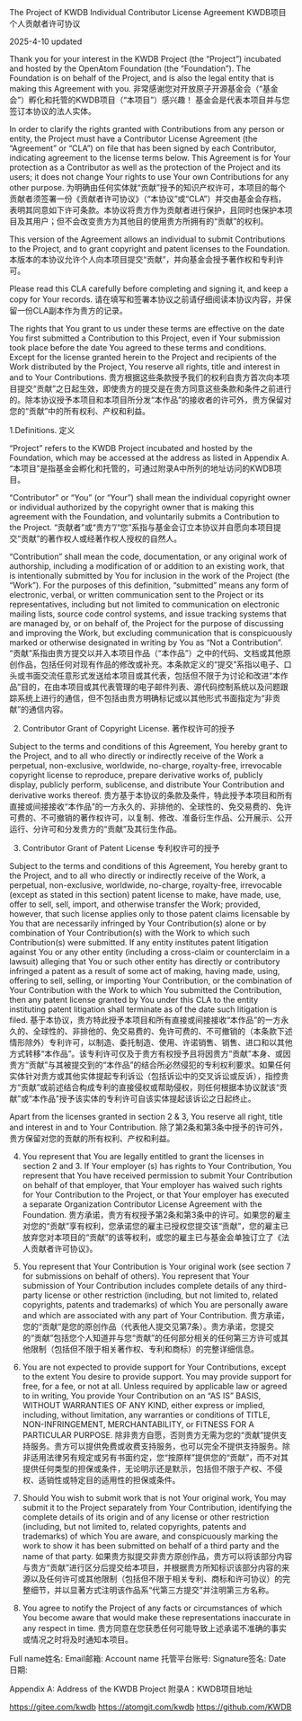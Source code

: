 The Project of KWDB
Individual Contributor License Agreement
KWDB项目个人贡献者许可协议

2025-4-10 updated  

Thank you for your interest in the KWDB Project (the “Project”) incubated and hosted by the OpenAtom Foundation (the “Foundation”). The Foundation is on behalf of the Project, and is also the legal entity that is making this Agreement with you.
非常感谢您对开放原子开源基金会（“基金会”）孵化和托管的KWDB项目（“本项目”）感兴趣！ 基金会是代表本项目并与您签订本协议的法人实体。

In order to clarify the rights granted with Contributions from any person or entity, the Project must have a Contributor License Agreement (the “Agreement” or “CLA”) on file that has been signed by each Contributor, indicating agreement to the license terms below. This Agreement is for Your protection as a Contributor as well as the protection of the Project and its users; it does not change Your rights to use Your own Contributions for any other purpose.
为明确由任何实体就“贡献”授予的知识产权许可，本项目的每个贡献者须签署一份《贡献者许可协议》（“本协议”或“CLA”）并交由基金会存档，表明其同意如下许可条款。本协议将贵方作为贡献者进行保护，且同时也保护本项目及其用户；但不会改变贵方为其他目的使用贵方所拥有的“贡献”的权利。

This version of the Agreement allows an individual to submit Contributions to the Project, and to grant copyright and patent licenses to the Foundation.
本版本的本协议允许个人向本项目提交“贡献”，并向基金会授予著作权和专利许可。

Please read this CLA carefully before completing and signing it, and keep a copy for Your records. 
请在填写和签署本协议之前请仔细阅读本协议内容，并保留一份CLA副本作为贵方的记录。

The rights that You grant to us under these terms are effective on the date You first submitted a Contribution to this Project, even if Your submission took place before the date You agreed to these terms and conditions. Except for the license granted herein to the Project and recipients of the Work distributed by the Project, You reserve all rights, title and interest in and to Your Contributions.
贵方根据这些条款授予我们的权利自贵方首次向本项目提交“贡献”之日起生效，即使贵方的提交是在贵方同意这些条款和条件之前进行的。除本协议授予本项目和本项目所分发“本作品”的接收者的许可外，贵方保留对您的“贡献”中的所有权利、产权和利益。

1.Definitions.
定义

“Project” refers to the KWDB Project incubated and hosted by the Foundation, which may be accessed at the address as listed in Appendix A. 
“本项目”是指基金会孵化和托管的，可通过附录A中所列的地址访问的KWDB项目。

“Contributor” or “You” (or “Your”) shall mean the individual copyright owner or individual authorized by the copyright owner that is making this agreement with the Foundation, and voluntarily submits a Contribution to the Project. 
“贡献者”或“贵方”/“您”系指与基金会订立本协议并自愿向本项目提交“贡献”的著作权人或经著作权人授权的自然人。

“Contribution” shall mean the code, documentation, or any original work of authorship, including a modification of or addition to an existing work, that is intentionally submitted by You  for inclusion in the work of the Project (the “Work”). For the purposes of this definition, “submitted” means any form of electronic, verbal, or written communication sent to the Project or its representatives, including but not limited to communication on electronic mailing lists, source code control systems, and issue tracking systems that are managed by, or on behalf of, the Project for the purpose of discussing and improving the Work, but excluding communication that is conspicuously marked or otherwise designated in writing by You as “Not a Contribution”.
“贡献”系指由贵方提交以并入本项目作品（“本作品”）之中的代码、文档或其他原创作品，包括任何对现有作品的修改或补充。本条款定义的“提交”系指以电子、口头或书面交流任意形式发送给本项目或其代表，包括但不限于为讨论和改进“本作品”目的，在由本项目或其代表管理的电子邮件列表、源代码控制系统以及问题跟踪系统上进行的通信，但不包括由贵方明确标记或以其他形式书面指定为“非贡献”的通信内容。

2. Contributor Grant of Copyright License.
著作权许可的授予

Subject to the terms and conditions of this Agreement, You hereby grant to the Project, and to all who directly or indirectly receive of the Work a perpetual, non-exclusive, worldwide, no-charge, royalty-free, irrevocable copyright license to reproduce, prepare derivative works of, publicly display, publicly perform, sublicense, and distribute Your Contribution and derivative works thereof. 
贵方基于本协议的条款及条件，特此授予本项目和所有直接或间接接收“本作品”的一方永久的、非排他的、全球性的、免交易费的、免许可费的、不可撤销的著作权许可，以复制、修改、准备衍生作品、公开展示、公开运行、分许可和分发贵方的“贡献”及其衍生作品。

3. Contributor Grant of Patent License
专利权许可的授予

Subject to the terms and conditions of this Agreement, You hereby grant to the Project, and to all who directly or indirectly receive of the Work, a perpetual, non-exclusive, worldwide, no-charge, royalty-free, irrevocable (except as stated in this section) patent license to make, have made, use, offer to sell, sell, import, and otherwise transfer the Work; provided, however, that such license applies only to those patent claims licensable by You that are necessarily infringed by Your Contribution(s) alone or by combination of Your Contribution(s) with the Work to which such Contribution(s) were submitted. If any entity institutes patent litigation against You or any other entity (including a cross-claim or counterclaim in a lawsuit) alleging that You or such other entity has directly or contributory infringed a patent as a result of some act of making, having made, using, offering to sell, selling, or importing Your Contribution, or the combination of Your Contribution with the Work to which You submitted the Contribution, then any patent license granted by You under this CLA to the entity instituting patent litigation shall terminate as of the date such litigation is filed.
基于本协议，贵方特此授予本项目和所有直接或间接接收“本作品”的一方永久的、全球性的、非排他的、免交易费的、免许可费的、不可撤销的（本条款下述情形除外）专利许可，以制造、委托制造、使用、许诺销售、销售、进口和以其他方式转移“本作品”。该专利许可仅及于贵方有权授予且将因贵方“贡献”本身、或因贵方“贡献”与其被提交到的“本作品”的结合所必然侵犯的专利权利要求。如果任何实体针对贵方或其他实体提起专利诉讼（包括诉讼中的交叉诉讼或反诉），指控贵方“贡献”或前述结合构成专利的直接侵权或帮助侵权，则任何根据本协议就该“贡献”或“本作品”授予该实体的专利许可自该实体提起该诉讼之日起终止。

Apart from the licenses granted in section 2 & 3, You reserve all right, title and interest in and to Your Contribution.
除了第2条和第3条中授予的许可外，贵方保留对您的贡献的所有权利、产权和利益。

4. You represent that You are legally entitled to grant the licenses in section 2 and 3. If Your employer (s) has rights to Your Contribution, You represent that You have received permission to submit Your Contribution on behalf of that employer, that Your employer has waived such rights for Your Contribution to the Project, or that Your employer has executed a separate Organization Contributor License Agreement with the Foundation.
贵方承诺，贵方有权授予第2条和第3条中的许可。如果您的雇主对您的“贡献”享有权利，您承诺您的雇主已授权您提交该“贡献”，您的雇主已放弃您对本项目的“贡献”的该等权利，或您的雇主已与基金会单独订立了《法人贡献者许可协议》。

5. You represent that Your Contribution is Your original work (see section 7 for submissions on behalf of others). You represent that Your submission of Your Contribution includes complete details of any third-party license or other restriction (including, but not limited to, related copyrights, patents and trademarks) of which You are personally aware and which are associated with any part of Your Contribution.
贵方承诺，您的“贡献”是您的原创作品（代表他人提交见第7条）。贵方承诺，您提交的“贡献”包括您个人知道并与您“贡献”的任何部分相关的任何第三方许可或其他限制（包括但不限于相关著作权、专利和商标）的完整详细信息。

6. You are not expected to provide support for Your Contributions, except to the extent You desire to provide support. You may provide support for free, for a fee, or not at all. Unless required by applicable law or agreed to in writing, You provide Your Contribution on an “AS IS” BASIS, WITHOUT WARRANTIES OF ANY KIND, either express or implied, including, without limitation, any warranties or conditions of TITLE, NON-INFRINGEMENT, MERCHANTABILITY, or FITNESS FOR A PARTICULAR PURPOSE.
除非贵方自愿，否则贵方无需为您的“贡献”提供支持服务。贵方可以提供免费或收费支持服务，也可以完全不提供支持服务。除非适用法律另有规定或另有书面约定，您“按原样”提供您的“贡献”，而不对其提供任何类型的担保或条件，无论明示还是默示，包括但不限于产权、不侵权、适销性或特定目的适用性的担保或条件。

7. Should You wish to submit work that is not Your original work, You may submit it to the Project separately from Your Contribution, identifying the complete details of its origin and of any license or other restriction (including, but not limited to, related copyrights, patents and trademarks) of which You are aware, and conspicuously marking the work to show it has been submitted on behalf of a third party and the name of that party.
如果贵方拟提交非贵方原创作品，贵方可以将该部分内容与贵方“贡献”进行区分后提交给本项目，并根据贵方所知标识该部分内容的来源以及任何许可或其他限制（包括但不限于相关专利、商标和许可协议）的完整细节，并以显著方式注明该作品系“代第三方提交”并注明第三方名称。

8. You agree to notify the Project of any facts or circumstances of which You become aware that would make these representations inaccurate in any respect in time.
贵方同意在您获悉任何可能导致上述承诺不准确的事实或情况之时将及时通知本项目。


Full name姓名:
Email邮箱:
Account name 托管平台账号: 
Signature签名: 
Date日期:



Appendix A: Address of the KWDB Project 
附录A：KWDB项目地址

https://gitee.com/kwdb
https://atomgit.com/kwdb
https://github.com/KWDB
